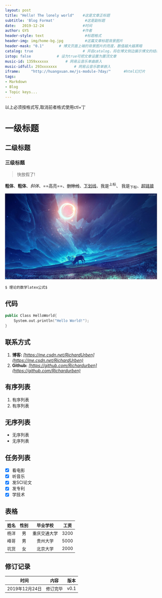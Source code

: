 ```yaml
---
layout: post
title: "Hello! The lonely world"    #这是文章正标题
subtitle: 'Blog Format'              #这是副标题
date:   2019-12-24                  #时间
author: GYS                         #作者
header-style: text                   #标题格式
header-img: img/home-bg.jpg          #这篇文章标题背景图片
header-mask: "0.1"       # 博文页面上端的背景图片的亮度，数值越大越黑暗
catalog: true 						# 开启catalog，将在博文侧边展示博文的结构
istop: false            # 设为true可把文章设置为置顶文章
music-id: 1359xxxxxx        # 网易云音乐单曲嵌入
music-idfull: 293xxxxxxx        # 网易云音乐歌单嵌入
iframe:     "http://huangxuan.me/js-module-7day/"      #html幻灯片
tags:
- Markdown
- Blog
- Topic keys...
---
```


以上必须按格式写,取消前者格式使用ctl+']'

# 一级标题
##  二级标题
### 三级标题

> 快放假了!

**粗体**、__粗体__、*斜体*、==高亮==、~~删除线~~、<u>下划线</u>、我是<sup>上标</sup>、 我是<sub>下标</sub>、[超链接](http://www.baidu.com)

  ![图片](/img/home-bg.jpg)


```
$ 理论的数学latex公式$
```
## 代码
~~~C++
public Class HelloWorld{
    System.out.println("Hello World!");
}
~~~

## 联系方式
1. **博客:**  *[https://me.csdn.net/RichardUrben](https://me.csdn.net/RichardUrben)*
2. **Github:**  *[https://github.com/Richardurben](https://github.com/Richardurben)*

## 有序列表
1. 有序列表
2. 有序列表
  
## 无序列表
- 无序列表
- 无序列表

## 任务列表
- [x] 看电影
- [x] 听音乐
- [x] 发SCI论文
- [x] 发专利
- [x] 学技术
  
## 表格

| 姓名 | 性别 |   毕业学校   | 工资 |
| :--: | :--: | :----------: | :--: |
| 杨洋 |  男  | 重庆交通大学 | 3200 |
| 峰哥 |  男  |   贵州大学   | 5000 |
| 坑货 |  女  |   北京大学   | 2000 |

## 修订记录

|      时间      |   内容   | 版本 |
| :------------: | :------: | :--: |
| 2019年12月24日 | 修订完毕 | v0.1 |